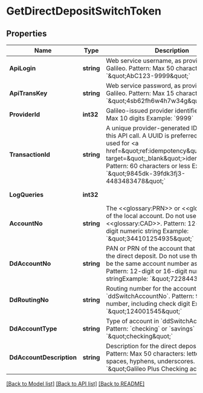 # GetDirectDepositSwitchToken

## Properties
Name | Type | Description | Notes
------------ | ------------- | ------------- | -------------
**ApiLogin** | **string** | Web service username, as provided by Galileo. Pattern: Max 50 characters Example: &#x60;\&quot;AbC123-9999\&quot;&#x60; | [optional] [default to AbC123-9999]
**ApiTransKey** | **string** | Web service password, as provided by Galileo. Pattern: Max 15 characters Example: &#x60;\&quot;4sb62fh6w4h7w34g\&quot;&#x60; | [optional] [default to 4sb62fh6w4h7w34g]
**ProviderId** | **int32** | Galileo-issued provider identifier. Pattern: Max 10 digits Example: &#x60;9999&#x60; | [optional] [default to 9999]
**TransactionId** | **string** | A unique provider-generated ID to identify this API call. A UUID is preferred. This value is used for &lt;a href&#x3D;\&quot;ref:idempotency\&quot; target&#x3D;\&quot;_blank\&quot;&gt;idempotency&lt;/a&gt;. Pattern: 60 characters or less Example: &#x60;\&quot;9845dk-39fdk3fj3-4483483478\&quot;&#x60; | [default to 123e4567-e89b-12d3-a456-426614174000]
**LogQueries** | **int32** |  | [optional] [default to LOG_QUERIES.0_]
**AccountNo** | **string** | The &lt;&lt;glossary:PRN&gt;&gt; or &lt;&lt;glossary:PAN&gt;&gt; of the local account. Do not use the &lt;&lt;glossary:CAD&gt;&gt;. Pattern: 12-digit or 16-digit numeric string Example: &#x60;\&quot;344101254935\&quot;&#x60; | [default to 074103447228]
**DdAccountNo** | **string** | PAN or PRN of the account that will receive the direct deposit. Do not use the CAD. Can be the same account number as &#x60;accountNo&#x60;.  Pattern: 12-digit or 16-digit numeric stringExample: &#x60;\&quot;722844300741\&quot;&#x60; | [default to 722844300741]
**DdRoutingNo** | **string** | Routing number for the account in &#x60;ddSwitchAccountNo&#x60;. Pattern: 9-digit routing number, including check digit Example: &#x60;\&quot;124001545\&quot;&#x60; | [default to 124001545]
**DdAccountType** | **string** | Type of account in &#x60;ddSwitchAccountNo&#x60;. Pattern: &#x60;checking&#x60; or &#x60;savings&#x60; Example: &#x60;\&quot;checking\&quot;&#x60; | [default to DD_ACCOUNT_TYPE.CHECKING]
**DdAccountDescription** | **string** | Description for the direct deposit account. Pattern: Max 50 characters: letters, numbers, spaces, hyphens, underscores. Example: &#x60;\&quot;Galileo Plus Checking account\&quot;&#x60; | [optional] [default to null]

[[Back to Model list]](../README.md#documentation-for-models) [[Back to API list]](../README.md#documentation-for-api-endpoints) [[Back to README]](../README.md)

